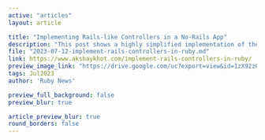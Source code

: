 ```yaml
---
active: "articles"
layout: article

title: "Implementing Rails-like Controllers in a No-Rails App"
description: "This post shows a highly simplified implementation of the controller pattern for a better understanding of Rails controllers."
file: "2023-07-12-implement-rails-controllers-in-ruby.md"
link: https://www.akshaykhot.com/implement-rails-controllers-in-ruby/
preview_image_link: "https://drive.google.com/uc?export=view&id=1zX92zOtEPMb48iYq9FPTmi4XGmDGKiu6"
tags: Jul2023
author: 'Ruby News'

preview_full_background: false
preview_blur: true

article_preview_blur: true
round_borders: false
---
```

